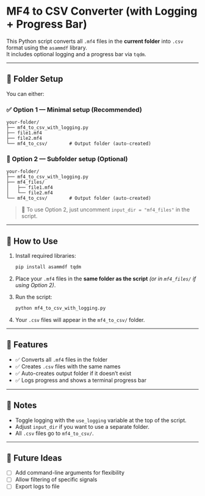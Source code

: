 # MF4 to CSV Converter (with Logging + Progress Bar)

This Python script converts all `.mf4` files in the **current folder** into `.csv` format using the `asammdf` library.  
It includes optional logging and a progress bar via `tqdm`.

---

## 📁 Folder Setup

You can either:

### ✅ Option 1 — Minimal setup (Recommended)
```
your-folder/
├── mf4_to_csv_with_logging.py
├── file1.mf4
├── file2.mf4
└── mf4_to_csv/        # Output folder (auto-created)
```

### 📂 Option 2 — Subfolder setup (Optional)
```
your-folder/
├── mf4_to_csv_with_logging.py
├── mf4_files/
│   ├── file1.mf4
│   └── file2.mf4
└── mf4_to_csv/        # Output folder (auto-created)
```

> 🔁 To use Option 2, just uncomment `input_dir = "mf4_files"` in the script.

---

## 🚀 How to Use

1. Install required libraries:
   ```bash
   pip install asammdf tqdm
   ```

2. Place your `.mf4` files in the **same folder as the script** *(or in `mf4_files/` if using Option 2)*.

3. Run the script:
   ```bash
   python mf4_to_csv_with_logging.py
   ```

4. Your `.csv` files will appear in the `mf4_to_csv/` folder.

---

## 🔧 Features

- ✅ Converts all `.mf4` files in the folder
- ✅ Creates `.csv` files with the same names
- ✅ Auto-creates output folder if it doesn’t exist
- ✅ Logs progress and shows a terminal progress bar

---

## 🧠 Notes

- Toggle logging with the `use_logging` variable at the top of the script.
- Adjust `input_dir` if you want to use a separate folder.
- All `.csv` files go to `mf4_to_csv/`.

---

## 🔮 Future Ideas

- [ ] Add command-line arguments for flexibility
- [ ] Allow filtering of specific signals
- [ ] Export logs to file
